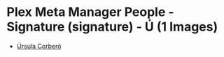 # Plex Meta Manager People - Signature (signature) - Ú (1 Images)

* [Úrsula Corberó](https://raw.githubusercontent.com/meisnate12/Plex-Meta-Manager-People-signature/master/Ú/Images/%C3%9Arsula%20Corber%C3%B3.jpg)